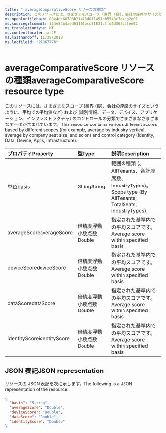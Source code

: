 ```yaml
---
title: " averageComparativeScore リソースの種類"
description: このリソースには、さまざまなスコープ (業界 (縦)、会社の座席のサイズというように、平均での平均値など) および (識別情報、データ、デバイス、アプリケーション、インフラストラクチャ) のコントロールの分類でさまざまなさまざまなデータが含まれています。
ms.openlocfilehash: 08e4ec60788b21476d8f1491ab5548c7a4ca2e01
ms.sourcegitcommit: 334e84b4aed63162bcc31831cffd6d363dafee02
ms.translationtype: MT
ms.contentlocale: ja-JP
ms.lasthandoff: 11/29/2018
ms.locfileid: "27067776"
---
```

#  <a name="averagecomparativescore-resource-type"></a><span data-ttu-id="fa0f2-103">averageComparativeScore リソースの種類</span><span class="sxs-lookup"><span data-stu-id="fa0f2-103">averageComparativeScore resource type</span></span>

<span data-ttu-id="fa0f2-104">このリソースには、さまざまなスコープ (業界 (縦)、会社の座席のサイズというように、平均での平均値など) および (識別情報、データ、デバイス、アプリケーション、インフラストラクチャ) のコントロールの分類でさまざまなさまざまなデータが含まれています。</span><span class="sxs-lookup"><span data-stu-id="fa0f2-104">This resource contains various different scores based by different scopes (for example, average by industry vertical, average by company seat size, and so on) and control category (Identity, Data, Device, Apps, Infrastructure).</span></span>

|<span data-ttu-id="fa0f2-105">プロパティ</span><span class="sxs-lookup"><span data-stu-id="fa0f2-105">Property</span></span> |<span data-ttu-id="fa0f2-106">型</span><span class="sxs-lookup"><span data-stu-id="fa0f2-106">Type</span></span> |<span data-ttu-id="fa0f2-107">説明</span><span class="sxs-lookup"><span data-stu-id="fa0f2-107">Description</span></span> |
|:--|:--|:--|
|   <span data-ttu-id="fa0f2-108">単位</span><span class="sxs-lookup"><span data-stu-id="fa0f2-108">basis</span></span>   |   <span data-ttu-id="fa0f2-109">String</span><span class="sxs-lookup"><span data-stu-id="fa0f2-109">String</span></span>  |   <span data-ttu-id="fa0f2-110">範囲の種類 (、AllTenants、合計座席数、IndustryTypes)。</span><span class="sxs-lookup"><span data-stu-id="fa0f2-110">Scope type (By AllTenants, TotalSeats, IndustryTypes).</span></span>  |
|   <span data-ttu-id="fa0f2-111">averageScore</span><span class="sxs-lookup"><span data-stu-id="fa0f2-111">averageScore</span></span>    |   <span data-ttu-id="fa0f2-112">倍精度浮動小数点数</span><span class="sxs-lookup"><span data-stu-id="fa0f2-112">Double</span></span>  | <span data-ttu-id="fa0f2-113">指定された基準内での平均スコアです。</span><span class="sxs-lookup"><span data-stu-id="fa0f2-113">Average score within specified basis.</span></span> |
|   <span data-ttu-id="fa0f2-114">deviceScore</span><span class="sxs-lookup"><span data-stu-id="fa0f2-114">deviceScore</span></span> |   <span data-ttu-id="fa0f2-115">倍精度浮動小数点数</span><span class="sxs-lookup"><span data-stu-id="fa0f2-115">Double</span></span>  | <span data-ttu-id="fa0f2-116">指定された基準内での平均スコアです。</span><span class="sxs-lookup"><span data-stu-id="fa0f2-116">Average score within specified basis.</span></span> |
|   <span data-ttu-id="fa0f2-117">dataScore</span><span class="sxs-lookup"><span data-stu-id="fa0f2-117">dataScore</span></span>   |   <span data-ttu-id="fa0f2-118">倍精度浮動小数点数</span><span class="sxs-lookup"><span data-stu-id="fa0f2-118">Double</span></span>  | <span data-ttu-id="fa0f2-119">指定された基準内での平均スコアです。</span><span class="sxs-lookup"><span data-stu-id="fa0f2-119">Average score within specified basis.</span></span> |
|   <span data-ttu-id="fa0f2-120">identityScore</span><span class="sxs-lookup"><span data-stu-id="fa0f2-120">identityScore</span></span>   |   <span data-ttu-id="fa0f2-121">倍精度浮動小数点数</span><span class="sxs-lookup"><span data-stu-id="fa0f2-121">Double</span></span>  | <span data-ttu-id="fa0f2-122">指定された基準内での平均スコアです。</span><span class="sxs-lookup"><span data-stu-id="fa0f2-122">Average score within specified basis.</span></span> |

## <a name="json-representation"></a><span data-ttu-id="fa0f2-123">JSON 表記</span><span class="sxs-lookup"><span data-stu-id="fa0f2-123">JSON representation</span></span>

<span data-ttu-id="fa0f2-124">リソースの JSON 表記を次に示します。</span><span class="sxs-lookup"><span data-stu-id="fa0f2-124">The following is a JSON representation of the resource.</span></span>

<!-- {
  "blockType": "resource",
  "optionalProperties": [

  ],
  "@odata.type": "microsoft.graph.averageComparativeScore"
}-->

```json
{
  "basis": "String",
  "averageScore": "Double",
  "deviceScore": "Double",
  "dataScore": "Double",
  "identityScore": "Double"
}

```


<!-- {
  "type": "#page.annotation",
  "description": "averageComparativeScore resource",
  "keywords": "",
  "section": "documentation",
  "tocPath": ""
}-->
